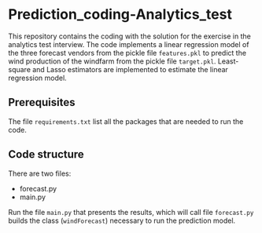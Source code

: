 # Prediction_coding-Analytics_test
This repository contains the coding with the solution for the exercise in the analytics test interview. The code implements a linear regression model of the three forecast vendors from the pickle file `features.pkl` to predict the wind production of the windfarm from the pickle file `target.pkl`. Least-square and Lasso estimators are implemented to estimate the linear regression model.

## Prerequisites
The file `requirements.txt` list all the packages that are needed to run the code.

## Code structure
There are two files:
* forecast.py
* main.py

Run the file `main.py` that presents the results, which will call file `forecast.py` builds the class (`windForecast`) necessary to run the prediction model.
